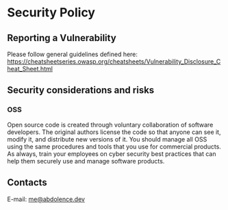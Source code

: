# Security Policy

## Reporting a Vulnerability

Please follow general guidelines defined here:
https://cheatsheetseries.owasp.org/cheatsheets/Vulnerability_Disclosure_Cheat_Sheet.html

## Security considerations and risks

### OSS
Open source code is created through voluntary collaboration of software developers.
The original authors license the code so that anyone can see it, modify it, and
distribute new versions of it.
You should manage all OSS using the same procedures and tools that you use for
commercial products. As always, train your employees on
cyber security best practices that can help them securely
use and manage software products.

## Contacts
E-mail: me@abdolence.dev
